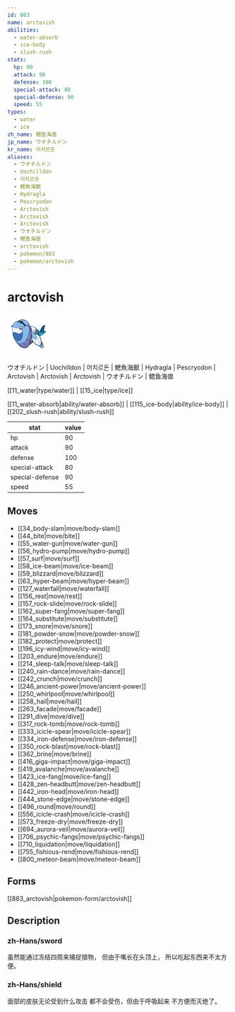 ```yaml
---
id: 883
name: arctovish
abilities:
  - water-absorb
  - ice-body
  - slush-rush
stats:
  hp: 90
  attack: 90
  defense: 100
  special-attack: 80
  special-defense: 90
  speed: 55
types:
  - water
  - ice
zh_name: 鳃鱼海兽
jp_name: ウオチルドン
kr_name: 어치르돈
aliases:
  - ウオチルドン
  - Uochilldon
  - 어치르돈
  - 鰓魚海獸
  - Hydragla
  - Pescryodon
  - Arctovish
  - Arctovish
  - Arctovish
  - ウオチルドン
  - 鳃鱼海兽
  - arctovish
  - pokemon/883
  - pokemon/arctovish
---
```

# arctovish

![](https://raw.githubusercontent.com/PokeAPI/sprites/master/sprites/pokemon/883.png)

ウオチルドン | Uochilldon | 어치르돈 | 鰓魚海獸 | Hydragla | Pescryodon | Arctovish | Arctovish | Arctovish | ウオチルドン | 鳃鱼海兽

[[11_water|type/water]] | [[15_ice|type/ice]]

[[11_water-absorb|ability/water-absorb]] | [[115_ice-body|ability/ice-body]] | [[202_slush-rush|ability/slush-rush]]

|stat|value|
|---|---|
|hp|90|
|attack|90|
|defense|100|
|special-attack|80|
|special-defense|90|
|speed|55|


## Moves

- [[34_body-slam|move/body-slam]]
- [[44_bite|move/bite]]
- [[55_water-gun|move/water-gun]]
- [[56_hydro-pump|move/hydro-pump]]
- [[57_surf|move/surf]]
- [[58_ice-beam|move/ice-beam]]
- [[59_blizzard|move/blizzard]]
- [[63_hyper-beam|move/hyper-beam]]
- [[127_waterfall|move/waterfall]]
- [[156_rest|move/rest]]
- [[157_rock-slide|move/rock-slide]]
- [[162_super-fang|move/super-fang]]
- [[164_substitute|move/substitute]]
- [[173_snore|move/snore]]
- [[181_powder-snow|move/powder-snow]]
- [[182_protect|move/protect]]
- [[196_icy-wind|move/icy-wind]]
- [[203_endure|move/endure]]
- [[214_sleep-talk|move/sleep-talk]]
- [[240_rain-dance|move/rain-dance]]
- [[242_crunch|move/crunch]]
- [[246_ancient-power|move/ancient-power]]
- [[250_whirlpool|move/whirlpool]]
- [[258_hail|move/hail]]
- [[263_facade|move/facade]]
- [[291_dive|move/dive]]
- [[317_rock-tomb|move/rock-tomb]]
- [[333_icicle-spear|move/icicle-spear]]
- [[334_iron-defense|move/iron-defense]]
- [[350_rock-blast|move/rock-blast]]
- [[362_brine|move/brine]]
- [[416_giga-impact|move/giga-impact]]
- [[419_avalanche|move/avalanche]]
- [[423_ice-fang|move/ice-fang]]
- [[428_zen-headbutt|move/zen-headbutt]]
- [[442_iron-head|move/iron-head]]
- [[444_stone-edge|move/stone-edge]]
- [[496_round|move/round]]
- [[556_icicle-crash|move/icicle-crash]]
- [[573_freeze-dry|move/freeze-dry]]
- [[694_aurora-veil|move/aurora-veil]]
- [[706_psychic-fangs|move/psychic-fangs]]
- [[710_liquidation|move/liquidation]]
- [[755_fishious-rend|move/fishious-rend]]
- [[800_meteor-beam|move/meteor-beam]]

## Forms



[[883_arctovish|pokemon-form/arctovish]]

## Description

### zh-Hans/sword

虽然能通过冻结四周来捕捉猎物，
但由于嘴长在头顶上，
所以吃起东西来不太方便。

### zh-Hans/shield

面部的皮肤无论受到什么攻击
都不会受伤，但由于呼吸起来
不方便而灭绝了。

